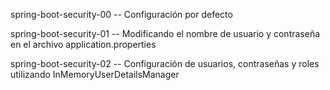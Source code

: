 spring-boot-security-00
    -- Configuración por defecto

spring-boot-security-01
    -- Modificando el nombre de usuario y contraseña en el archivo application.properties

spring-boot-security-02
    -- Configuración de usuarios, contraseñas y roles utilizando InMemoryUserDetailsManager 